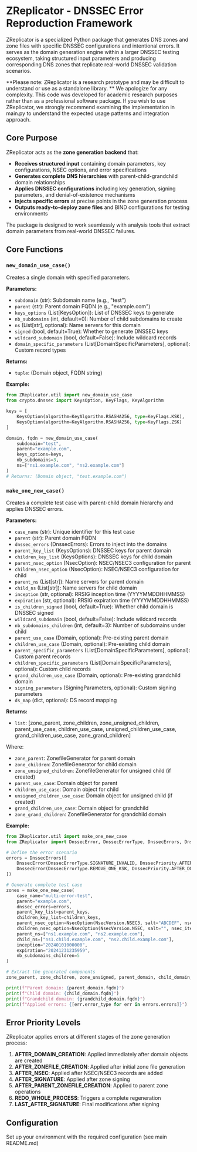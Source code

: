 # ZReplicator - DNSSEC Error Reproduction Framework

ZReplicator is a specialized Python package that generates DNS zones and zone files with specific DNSSEC configurations and intentional errors. It serves as the domain generation engine within a larger DNSSEC testing ecosystem, taking structured input parameters and producing corresponding DNS zones that replicate real-world DNSSEC validation scenarios.

**Please note:  ZReplicator is a research prototype and may be difficult to understand or use as a standalone library.  ** 
We apologize for any complexity. 
This code was developed for academic research purposes rather than as a professional software package. If you wish to use ZReplicator, we strongly recommend examining the implementation in main.py to understand the expected usage patterns and integration approach.

## Core Purpose

ZReplicator acts as the **zone generation backend** that:
- **Receives structured input** containing domain parameters, key configurations, NSEC options, and error specifications
- **Generates complete DNS hierarchies** with parent-child-grandchild domain relationships
- **Applies DNSSEC configurations** including key generation, signing parameters, and denial-of-existence mechanisms
- **Injects specific errors** at precise points in the zone generation process
- **Outputs ready-to-deploy zone files** and BIND configurations for testing environments

The package is designed to work seamlessly with analysis tools that extract domain parameters from real-world DNSSEC failures.


## Core Functions

### `new_domain_use_case()`

Creates a single domain with specified parameters.

**Parameters:**
- `subdomain` (str): Subdomain name (e.g., "test")
- `parent` (str): Parent domain FQDN (e.g., "example.com")
- `keys_options` (List[KeysOption]): List of DNSSEC keys to generate
- `nb_subdomains` (int, default=0): Number of child subdomains to create
- `ns` (List[str], optional): Name servers for this domain
- `signed` (bool, default=True): Whether to generate DNSSEC keys
- `wildcard_subdomain` (bool, default=False): Include wildcard records
- `domain_specific_parameters` (List[DomainSpecificParameters], optional): Custom record types

**Returns:**
- `tuple`: (Domain object, FQDN string)

**Example:**
```python
from ZReplicator.util import new_domain_use_case
from crypto.dnssec import KeysOption, KeyFlags, KeyAlgorithm

keys = [
    KeysOption(algorithm=KeyAlgorithm.RSASHA256, type=KeyFlags.KSK),
    KeysOption(algorithm=KeyAlgorithm.RSASHA256, type=KeyFlags.ZSK)
]

domain, fqdn = new_domain_use_case(
    subdomain="test",
    parent="example.com",
    keys_options=keys,
    nb_subdomains=3,
    ns=["ns1.example.com", "ns2.example.com"]
)
# Returns: (Domain object, "test.example.com")
```

### `make_one_new_case()`

Creates a complete test case with parent-child domain hierarchy and applies DNSSEC errors.

**Parameters:**
- `case_name` (str): Unique identifier for this test case
- `parent` (str): Parent domain FQDN
- `dnssec_errors` (DnssecErrors): Errors to inject into the domains
- `parent_key_list` (KeysOptions): DNSSEC keys for parent domain
- `children_key_list` (KeysOptions): DNSSEC keys for child domain
- `parent_nsec_option` (NsecOption): NSEC/NSEC3 configuration for parent
- `children_nsec_option` (NsecOption): NSEC/NSEC3 configuration for child
- `parent_ns` (List[str]): Name servers for parent domain
- `child_ns` (List[str]): Name servers for child domain
- `inception` (str, optional): RRSIG inception time (YYYYMMDDHHMMSS)
- `expiration` (str, optional): RRSIG expiration time (YYYYMMDDHHMMSS)
- `is_children_signed` (bool, default=True): Whether child domain is DNSSEC signed
- `wildcard_subdomain` (bool, default=False): Include wildcard records
- `nb_subdomains_children` (int, default=3): Number of subdomains under child
- `parent_use_case` (Domain, optional): Pre-existing parent domain
- `children_use_case` (Domain, optional): Pre-existing child domain
- `parent_specific_parameters` (List[DomainSpecificParameters], optional): Custom parent records
- `children_specific_parameters` (List[DomainSpecificParameters], optional): Custom child records
- `grand_children_use_case` (Domain, optional): Pre-existing grandchild domain
- `signing_parameters` (SigningParameters, optional): Custom signing parameters
- `ds_map` (dict, optional): DS record mapping

**Returns:**
- `list`: [zone_parent, zone_children, zone_unsigned_children, parent_use_case, children_use_case, unsigned_children_use_case, grand_children_use_case, zone_grand_children]

Where:
- `zone_parent`: ZonefileGenerator for parent domain
- `zone_children`: ZonefileGenerator for child domain  
- `zone_unsigned_children`: ZonefileGenerator for unsigned child (if created)
- `parent_use_case`: Domain object for parent
- `children_use_case`: Domain object for child
- `unsigned_children_use_case`: Domain object for unsigned child (if created)
- `grand_children_use_case`: Domain object for grandchild
- `zone_grand_children`: ZonefileGenerator for grandchild domain

**Example:**
```python
from ZReplicator.util import make_one_new_case
from ZReplicator import DnssecError, DnssecErrorType, DnssecErrors, DnssecPriority

# Define the error scenario
errors = DnssecErrors([
    DnssecError(DnssecErrorType.SIGNATURE_INVALID, DnssecPriority.AFTER_SIGNATURE),
    DnssecError(DnssecErrorType.REMOVE_ONE_KSK, DnssecPriority.AFTER_DOMAIN_CREATION)
])

# Generate complete test case
zones = make_one_new_case(
    case_name="multi-error-test",
    parent="example.com",
    dnssec_errors=errors,
    parent_key_list=parent_keys,
    children_key_list=children_keys,
    parent_nsec_option=NsecOption(NsecVersion.NSEC3, salt="ABCDEF", nsec_iterations=1),
    children_nsec_option=NsecOption(NsecVersion.NSEC, salt="", nsec_iterations=0),
    parent_ns=["ns1.example.com", "ns2.example.com"],
    child_ns=["ns1.child.example.com", "ns2.child.example.com"],
    inception="20240101000000",
    expiration="20241231235959",
    nb_subdomains_children=5
)

# Extract the generated components
zone_parent, zone_children, zone_unsigned, parent_domain, child_domain, unsigned_domain, grandchild_domain, zone_grandchild = zones

print(f"Parent domain: {parent_domain.fqdn}")
print(f"Child domain: {child_domain.fqdn}")  
print(f"Grandchild domain: {grandchild_domain.fqdn}")
print(f"Applied errors: {[err.error_type for err in errors.errors]}")
```

## Error Priority Levels

ZReplicator applies errors at different stages of the zone generation process:

1. **AFTER_DOMAIN_CREATION**: Applied immediately after domain objects are created
2. **AFTER_ZONEFILE_CREATION**: Applied after initial zone file generation
3. **AFTER_NSEC**: Applied after NSEC/NSEC3 records are added
4. **AFTER_SIGNATURE**: Applied after zone signing
5. **AFTER_PARENT_ZONEFILE_CREATION**: Applied to parent zone operations
6. **REDO_WHOLE_PROCESS**: Triggers a complete regeneration
7. **LAST_AFTER_SIGNATURE**: Final modifications after signing

## Configuration

Set up your environment with the required configuration (see main README.md)
